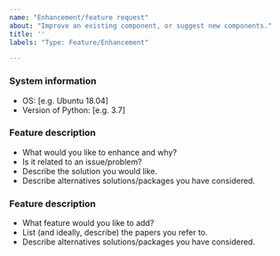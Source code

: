 ```yaml
---
name: "Enhancement/feature request"
about: "Improve an existing component, or suggest new components."
title: ''
labels: "Type: Feature/Enhancement"

---
```


<!-- If this is an enhancement request: -->

### System information

- OS: [e.g. Ubuntu 18.04]
- Version of Python: [e.g. 3.7]

<!-- We don't have releases yet :(
- Version of this package [e.g. econsa 0.0.1]
 -->

### Feature description

- What would you like to enhance and why?
- Is it related to an issue/problem?
- Describe the solution you would like.
- Describe alternatives solutions/packages you have considered.

<!-- If it is a feature request: -->

### Feature description

- What feature would you like to add?
- List (and ideally, describe) the papers you refer to.
- Describe alternatives solutions/packages you have considered.
